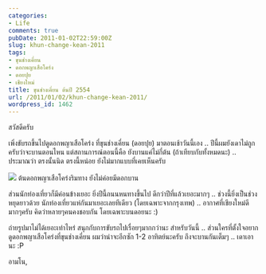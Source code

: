 ```yaml
---
categories:
- Life
comments: true
pubDate: 2011-01-02T22:59:00Z
slug: khun-change-kean-2011
tags:
- ขุนช่างเคี่ยน
- ดอกพญาเสือโคร่ง
- ดอยปุย
- เชียงใหม่
title: ขุนช่างเคี่ยน ต้นปี 2554
url: /2011/01/02/khun-change-kean-2011/
wordpress_id: 1462
---
```


สวัสดีครับ

เพิ่งขับรถขึ้นไปดูดอกพญาเสือโคร่ง ที่ขุนช่างเคี่ยน (ดอยปุย) มาตอนเช้าวันนี้เอง .. ปีนี้ผมยังเดาไม่ถูกครับว่าจะบานตอนไหน แต่สถานการณ์ตอนนี้คือ ยังบานแค่ไม่กี่ต้น (ถ้าเทียบกับทั้งหมดนะ) .. ประมาณว่า ตรงนั้นนิด ตรงนี้หน่อย ยังไม่มากแบบที่เคยเห็นครับ

[![](https://files.armno.in.th/uploads/2011/01/DSC_8359.jpg)](https://files.armno.in.th/uploads/2011/01/DSC_8359.jpg) ต้นดอกพญาเสือโคร่งริมทาง ยังไม่ค่อยมีดอกบาน

ส่วนนักท่องเที่ยวก็มีค่อนข้างเยอะ ยิ่งปีนี้ถนนหนทางขึ้นไป ดีกว่าปีที่แล้วเยอะมากๆ .. ช่วงนี้ยิ่งเป็นช่วงหยุดยาวด้วย นักท่องเที่ยวแห่กันมาเยอะเลยทีเดียว (โดยเฉพาะจากกรุงเทพ) .. อากาศที่เชียงใหม่ดีมากๆครับ คิดว่าหลายๆคนคงชอบกัน โดยเฉพาะบนดอยนะ :)

ถ่ายรูปมาไม่ได้เยอะเท่าไหร่ สนุกกับการขับรถไปเรื่อยๆมากกว่านะ สำหรับวันนี้ .. ส่วนใครที่ตั้งใจอยากดูดอกพญาเสือโคร่งที่ขุนช่างเคี่ยน ผมว่าน่าจะอีกซัก 1-2 อาทิตย์นะครับ ถึงจะบานกันเต็มๆ .. เดาเอานะ :P

อามโน,
